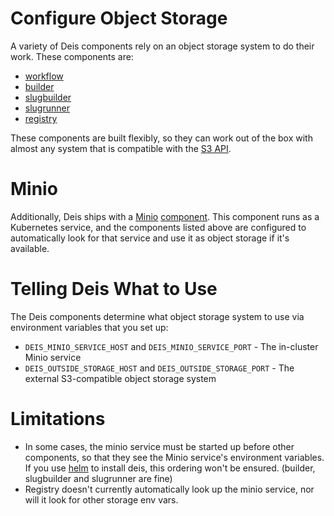 # Configure Object Storage

A variety of Deis components rely on an object storage system to do their work. These components are:

- [workflow](https://github.com/deis/workflow)
- [builder](https://github.com/deis/builder)
- [slugbuilder](https://github.com/deis/slugbuilder)
- [slugrunner](https://github.com/deis/slugrunner)
- [registry](https://github.com/deis/registry)

These components are built flexibly, so they can work out of the box with almost any system that is compatible with the [S3 API](http://docs.aws.amazon.com/AmazonS3/latest/API/APIRest.html).

# Minio

Additionally, Deis ships with a [Minio](http://minio.io) [component](https://github.com/deis/minio). This component runs as a Kubernetes service, and the components listed above are configured to automatically look for that service and use it as object storage if it's available.

# Telling Deis What to Use

The Deis components determine what object storage system to use via environment variables that you set up:

- `DEIS_MINIO_SERVICE_HOST` and `DEIS_MINIO_SERVICE_PORT` - The in-cluster Minio service
- `DEIS_OUTSIDE_STORAGE_HOST` and `DEIS_OUTSIDE_STORAGE_PORT` - The external S3-compatible object storage system

# Limitations

- In some cases, the minio service must be started up before other components, so that they see the Minio service's environment variables. If you use [helm](https://github.com/helm/helm) to install deis, this ordering won't be ensured. (builder, slugbuilder and slugrunner are fine)
- Registry doesn't currently automatically look up the minio service, nor will it look for other storage env vars.
